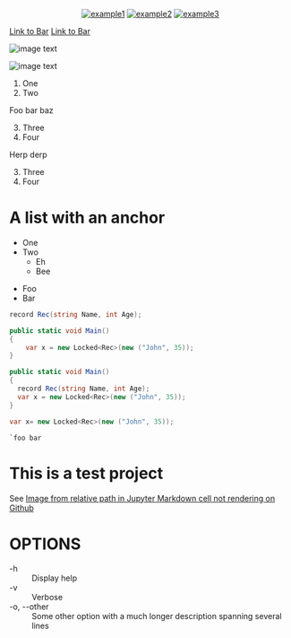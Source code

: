 <div align="center">

  <a href="">![example1](https://img.shields.io/badge/example-one-red)</a>
  <a href="">![example2](https://img.shields.io/badge/example-two-green)</a>
  <a href="">![example3](https://img.shields.io/badge/example-three-blue)</a>

</div>

[Link to Bar](#bar)
<a href="#bar">Link to Bar</a>

![](https://placekitten.com/200/300 "image text")

![](https://via.placeholder.com/728x90.png?text=Hello+Stack+Overflow "image text")

1. One
1. Two

Foo bar baz

3. Three
3. Four

Herp derp

3. Three
3. Four



# A list with an anchor

- One
- Two
    - Eh
    - Bee

<ul>
  <li>Foo</li>
  <li id="bar">Bar</li>
</ul>


```cs
record Rec(string Name, int Age);

public static void Main()
{
    var x = new Locked<Rec>(new ("John", 35)); 
}
```

```cs
public static void Main()
{
  record Rec(string Name, int Age);
  var x = new Locked<Rec>(new ("John", 35)); 
}
```

```cs
var x= new Locked<Rec>(new ("John", 35)); 
```



`` `foo bar ``


# This is a test project

See [Image from relative path in Jupyter Markdown cell not rendering on Github][1]

# OPTIONS

<dl>
  <dt>-h<dt>
  <dd>Display help</dd>

  <dt>-v</dt>
  <dd>Verbose</dd>

  <dt>-o, --other</dt>
  <dd>Some other option with a much longer description
    spanning several lines</dd>
</dl>

[1]: https://stackoverflow.com/q/62799256/354577

